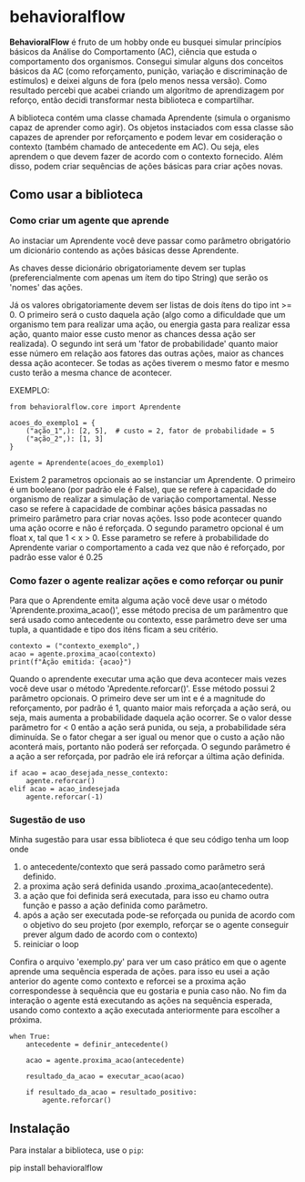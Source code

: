 # behavioralflow

**BehavioralFlow** é fruto de um hobby onde eu busquei simular princípios básicos da Análise do Comportamento (AC), ciência que estuda o comportamento dos organismos.
Consegui simular alguns dos conceitos básicos da AC (como reforçamento, punição, variação e discriminação de estímulos) e deixei alguns de fora (pelo menos nessa versão).
Como resultado percebi que acabei criando um algorítmo de aprendizagem por reforço, então decidi transformar nesta biblioteca e compartilhar.

A biblioteca contém uma classe chamada Aprendente (simula o organismo capaz de aprender como agir).
Os objetos instaciados com essa classe são capazes de aprender por reforçamento e podem levar em cosideração o contexto (também chamado de antecedente em AC).
Ou seja, eles aprendem o que devem fazer de acordo com o contexto fornecido. Além disso, podem criar sequências de ações básicas para criar ações novas.


## Como usar a biblioteca

### Como criar um agente que aprende

Ao instaciar um Aprendente você deve passar como parâmetro obrigatório um dicionário contendo as ações básicas desse Aprendente.

As chaves desse dicionário obrigatoriamente devem ser tuplas (preferencialmente com apenas um ítem do tipo String) que serão os 'nomes' das ações.

Já os valores obrigatoriamente devem ser listas de dois ítens do tipo int >= 0.
O primeiro será o custo daquela ação (algo como a dificuldade que um organismo tem para realizar uma ação, ou energia gasta para realizar essa ação, quanto maior esse custo menor as chances dessa ação ser realizada).
O segundo int será um 'fator de probabilidade' quanto maior esse número em relação aos fatores das outras ações, maior as chances dessa ação acontecer. Se todas as ações tiverem o mesmo fator e mesmo custo terão a mesma chance de acontecer.

EXEMPLO:
    
    from behavioralflow.core import Aprendente

    acoes_do_exemplo1 = {
        ("ação_1",): [2, 5],  # custo = 2, fator de probabilidade = 5
        ("ação_2",): [1, 3]
    }

    agente = Aprendente(acoes_do_exemplo1)


Existem 2 parametros opcionais ao se instanciar um Aprendente.
O primeiro é um booleano (por padrão ele é False), que se refere à capacidade do organismo de realizar a simulação de variação comportamental. Nesse caso se refere à capacidade de combinar ações básica passadas no primeiro parâmetro para criar novas ações. Isso pode acontecer quando uma ação ocorre e não é reforçada.
O segundo parametro opcional é um float x, tal que 1 < x > 0. Esse parametro se refere à probabilidade do Aprendente variar o comportamento a cada vez que não é reforçado, por padrão esse valor é 0.25




### Como fazer o agente realizar ações e como reforçar ou punir
Para que o Aprendente emita alguma ação você deve usar o método 'Aprendente.proxima_acao()', esse método precisa de um parâmentro que será usado como antecedente ou contexto, esse parâmetro deve ser uma tupla, a quantidade e tipo dos iténs ficam a seu critério.

    contexto = ("contexto_exemplo",)
    acao = agente.proxima_acao(contexto)
    print(f"Ação emitida: {acao}")


Quando o aprendente executar uma ação que deva acontecer mais vezes você deve usar o método 'Apredente.reforcar()'. Esse método possui 2 parâmetro opcionais.
O primeiro deve ser um int e é a magnitude do reforçamento, por padrão é 1, quanto maior mais reforçada a ação será, ou seja, mais aumenta a probabilidade daquela ação ocorrer.
Se o valor desse parâmetro for < 0 então a ação será punida, ou seja, a probabilidade séra diminuída. Se o fator chegar a ser igual ou menor que o custo a ação não aconterá mais, portanto não poderá ser reforçada.
O segundo parâmetro é a ação a ser reforçada, por padrão ele irá reforçar a última ação definida.

    if acao = acao_desejada_nesse_contexto:
        agente.reforcar()
    elif acao = acao_indesejada
        agente.reforcar(-1)


### Sugestão de uso

Minha sugestão para usar essa biblioteca é que seu código tenha um loop onde 
1) o antecedente/contexto que será passado como parâmetro será definido.
2) a proxima ação será definida usando .proxima_acao(antecedente).
3) a ação que foi definida será executada, para isso eu chamo outra função e passo a ação definida como parâmetro.
4) após a ação ser executada pode-se reforçada ou punida de acordo com o objetivo do seu projeto (por exemplo, reforçar se o agente conseguir prever algum dado de acordo com o contexto)
5) reiniciar o loop

Confira o arquivo 'exemplo.py' para ver um caso prático em que o agente aprende uma sequência esperada de ações.
para isso eu usei a ação anterior do agente como contexto e reforcei se a proxima ação correspondesse à sequência que eu gostaria e punia caso não.
No fim da interação o agente está executando as ações na sequência esperada, usando como contexto a ação executada anteriormente para escolher a próxima.

    when True:
        antecedente = definir_antecedente()

        acao = agente.proxima_acao(antecedente)

        resultado_da_acao = executar_acao(acao)

        if resultado_da_acao = resultado_positivo:
            agente.reforcar()

## Instalação

Para instalar a biblioteca, use o `pip`:

pip install behavioralflow
